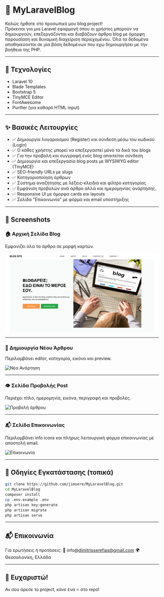 # 📝 MyLaravelBlog

Καλώς ήρθατε στο προσωπικό μου blog project!  
Πρόκειται για μια Laravel εφαρμογή όπου οι χρήστες μπορούν να δημιουργούν, επεξεργάζονται και διαβάζουν άρθρα blog με όμορφη παρουσίαση και δυναμική διαχείριση περιεχομένου. Όλα τα δεδομένα αποθηκεύονται σε μία βάση δεδομένων που εχω δημιουργήσει με την βοήθεια της PHP.

---

## 🔧 Τεχνολογίες

- Laravel 10
- Blade Templates
- Bootstrap 5
- TinyMCE Editor
- FontAwesome
- Purifier (για καθαρό HTML input)

---

## ✨ Βασικές Λειτουργίες

- ✅ Δημιουργία λογαριασμού (Register) και σύνδεση μέσω του κωδικού (Login)
- ✅ Ο κάθες χρήστης μπορεί να επεξεργαστεί μόνο τα δικά του blogs
- ✅ Για την προβολή και συγγραφή ενός blog απαιτείται σύνδεση
- ✅ Δημιουργία και επεξεργασία blog posts με WYSIWYG editor (TinyMCE)
- ✅ SEO-friendly URLs με slugs
- ✅ Κατηγοριοποίηση άρθρων
- ✅ Σύστημα αναζήτησης με λέξεις-κλειδιά και φίλτρο κατηγορίας
- ✅ Εμφάνιση προβολών ανά άρθρο αλλά και ημερομηνίας ανάρτησης.
- ✅ Responsive UI με όμορφα cards και layouts
- ✅ Σελίδα "Επικοινωνία" με φόρμα και email υποστήριξης

---

## 📸 Screenshots

### 🏠 Αρχική Σελίδα Blog
Εμφανίζει όλα τα άρθρα σε μορφή καρτών.

![Αρχική σελίδα](screenshots/home.png)

---

### 📝 Δημιουργία Νέου Άρθρου
Περιλαμβάνει editor, κατηγορία, εικόνα και preview.

![Νέα Ανάρτηση](screenshots/new-post.png)

---

### 👁️ Σελίδα Προβολής Post
Περιέχει τίτλο, ημερομηνία, εικόνα, περιγραφή και προβολές.

![Προβολή άρθρου](screenshots/post-view.png)

---

### 📬 Σελίδα Επικοινωνίας
Περιλαμβάνει info icons και πλήρως λειτουργική φόρμα επικοινωνίας με αποστολή email.

![Επικοινωνία](screenshots/contact.png)

---

## 🚀 Οδηγίες Εγκατάστασης (τοπικά)

```bash
git clone https://github.com/jimsere/MyLaravelBlog.git
cd MyLaravelBlog
composer install
cp .env.example .env
php artisan key:generate
php artisan migrate
php artisan serve
```

---

## 📬 Επικοινωνία
Για ερωτήσεις ή προτάσεις: 📧 info@dimitrisserefias@gmail.com
🌍 Θεσσαλονίκη, Ελλάδα

---

## 🖤 Ευχαριστώ!
Αν σου άρεσε το project, κάνε ένα ⭐ στο repo!
